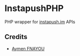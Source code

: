 # InstapushPHP

PHP wrapper for [instapush.im][instapush-link] APIs

## Credits

- [Aymen FNAYOU][link-author]

[link-author]: https://github.com/fnayou
[instapush-link]: https://instapush.im/